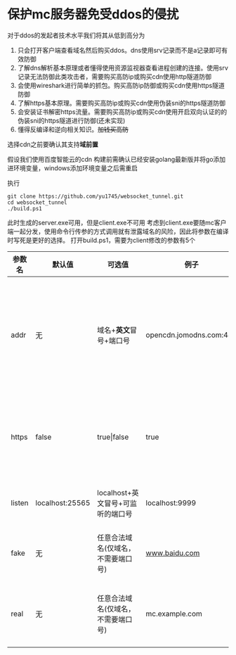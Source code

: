 # 保护mc服务器免受ddos的侵扰

对于ddos的发起者技术水平我们将其从低到高分为

1. 只会打开客户端查看域名然后购买ddos。dns使用srv记录而不是a记录即可有效防御
2. 了解dns解析基本原理或者懂得使用资源监视器查看进程创建的连接。使用srv记录无法防御此类攻击者，需要购买高防ip或购买cdn使用http隧道防御
3. 会使用wireshark进行简单的抓包。购买高防ip防御或购买cdn使用https隧道防御
4. 了解https基本原理。需要购买高防ip或购买cdn使用伪装sni的https隧道防御
5. 会安装证书解密https流量。需要购买高防ip或购买cdn使用开启双向认证的的伪装sni的https隧道进行防御(还未实现)
6. 懂得反编译和逆向相关知识。~~加钱买高防~~

选择cdn之前要确认其支持**域前置**

假设我们使用百度智能云的cdn
构建前需确认已经安装golang最新版并将go添加进环境变量，windows添加环境变量之后需重启

执行

```
git clone https://github.com/yu1745/websocket_tunnel.git
cd websocket_tunnel
./build.ps1
```

此时生成的server.exe可用，但是client.exe不可用
考虑到client.exe要随mc客户端一起分发，使用命令行传参的方式调用就有泄露域名的风险，因此将参数在编译时写死是更好的选择。
打开build.ps1，需要为client修改的参数有5个

| 参数名 | 默认值 | 可选值 | 例子 | 意义|
| --- | --- | --- | --- | --- |
| addr | 无 | 域名+**英文**冒号+端口号 | opencdn.jomodns.com:443 | 要连接的cdn节点的cname地址，需要用户手动寻找 [如何寻找(还未完工)](https://baidu.com)
| https | false | true\|false | true | 是否开启https，不开启https有暴露域名的风险
| listen | localhost:25565 | localhost+英文冒号+可监听的端口号 | localhost:9999 | mc客户端连接的地址 |
| fake | 无 | 任意合法域名(仅域名，不需要端口号) | www.baidu.com | 与cdn建立https连接时发送的sni |
| real | 无 | 任意合法域名(仅域名，不需要端口号) | mc.example.com | 用户在cdn处登记的需要加速的域名
